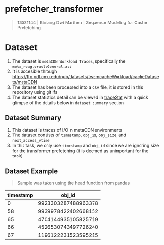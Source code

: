 # prefetcher_transformer
> 13521144 | Bintang Dwi Marthen | Sequence Modeling for Cache Prefetching

# Dataset
1. The dataset is `metaCDN Workload Traces`, specifically the `meta_reag.oracleGeneral.zst`
2. It is accesible through https://ftp.pdl.cmu.edu/pub/datasets/twemcacheWorkload/cacheDatasets/metaCDN
3. The dataset has been processed into a csv file, it is stored in this repository using git lfs
4. The dataset statistics detail can be viewed in [traceStat](https://github.com/Marthenn/prefetcher_transformer/blob/main/traceStat) with a quick glimpse of the details below in `dataset summary` section

## Dataset Summary
1. This dataset is traces of I/O in metaCDN environments
2. The dataset consists of `timestamp`, `obj_id`, `obj_size`, and `next_access_vtime`
3. In this task, we only use `timestamp` and `obj_id` since we are ignoring size for the transformer prefetching (it is deemed as unimportant for the task)

## Dataset Example
> Sample was taken using the head function from pandas

| timestamp | obj_id |
|-----------|------------------|
| 0         | 9923303287488963378 |
| 58         | 9939978422402668152 |
| 65         | 4704144935105825719 |
| 66         | 4526530743497726240 |
| 67         | 1196122231523595215 |
